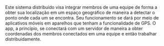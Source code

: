 Este sistema distribuído visa integrar membros de uma equipe de forma a obter sua localização em um espaço geográfico de maneira a detectar o ponto onde cada um se encontra. Seu funcionamento se dará por meio de aplicativos móveis em aparelhos que tenham a funcionalidade de GPS. O app, a princípio, se conectará com um servidor de maneira a obter coordenadas dos membros conectados em uma equipe e então trabalhar distribuidamente.